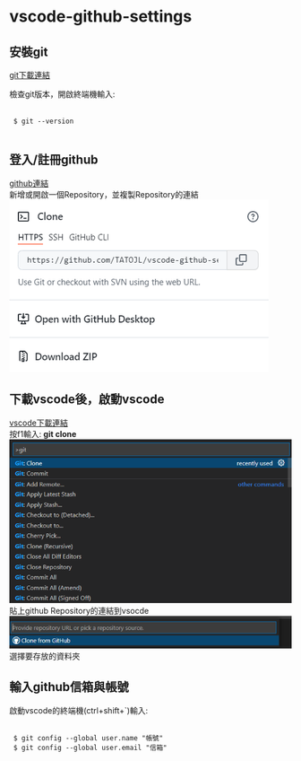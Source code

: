 # vscode-github-settings #

安裝git
--------------- 
[git下載連結](https://git-scm.com)

檢查git版本，開啟終端機輸入:
```shell 

 $ git --version
 
```
  

## 登入/註冊github ##
[github連結](https://github.com)  
新增或開啟一個Repository，並複製Repository的連結
![copy](TATOJL_repository_copy.png)  
## 下載vscode後，啟動vscode ##
[vscode下載連結](https://code.visualstudio.com)  
按f1輸入: __git clone__
![](vscode-f1.png)  
貼上github Repository的連結到vsocde   
![gitclone](vscode-gitclone.png)  
選擇要存放的資料夾  
## 輸入github信箱與帳號 ##
啟動vscode的終端機(ctrl+shift+`)輸入:  
```shell

 $ git config --global user.name "帳號"    
 $ git config --global user.email "信箱"

```